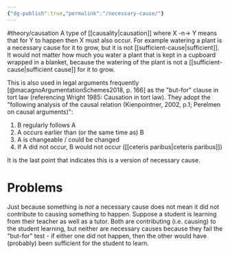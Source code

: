 ```yaml
---
{"dg-publish":true,"permalink":"/necessary-cause/"}
---
```



#theory/causation 
A type of [[causality\|causation]] where X -n-> Y means that for Y to happen then X must also occur. For example watering a plant is a necessary cause for it to grow, but it is not [[sufficient-cause\|sufficient]]. It would not matter how much you water a plant that is kept in a cupboard wrapped in a blanket, because the watering of the plant is not a [[sufficient-cause\|sufficient cause]] for it to grow.

This is also used in legal arguments frequently [@macagnoArgumentationSchemes2018, p. 166] as the "but-for" clause in tort law (referencing Wright 1985: Causation in tort law). 
They adopt the "following analysis of the causal relation (Kienpointner, 2002, p.1; Perelmen on causal arguments)":

1. B regularly follows A
2. A occurs earlier than (or the same time as) B
3. A is changeable / could be changed
4. If A did not occur, B would not occur ([[ceteris paribus\|ceteris paribus]])

It is the last point that indicates this is a version of necessary cause.

# Problems

Just because something is *not* a necessary cause does not mean it did not contribute to causing something to happen. Suppose a student is learning from their teacher as well as a tutor. Both are contributing (i.e. causing) to the student learning, but neither are necessary causes because they fail the "but-for" test - if either one did not happen, then the other would have (probably) been sufficient for the student to learn. 